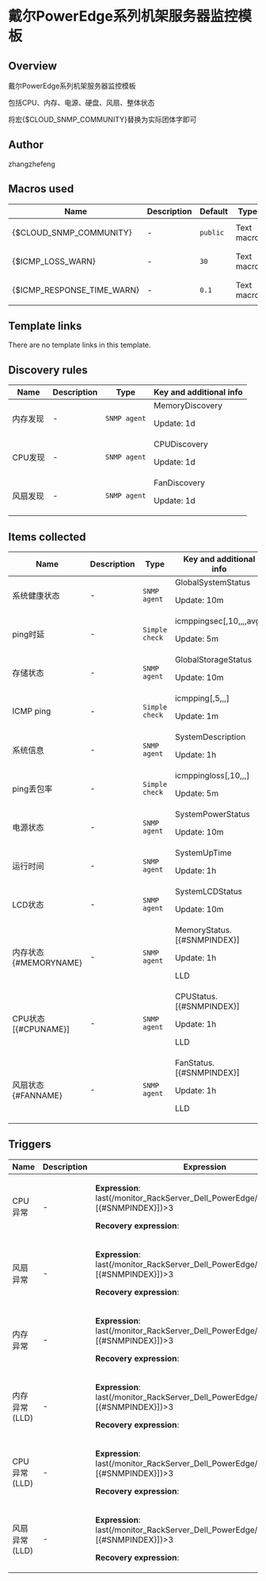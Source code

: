 # 戴尔PowerEdge系列机架服务器监控模板

## Overview

戴尔PowerEdge系列机架服务器监控模板


包括CPU、内存、电源、硬盘、风扇、整体状态


将宏{$CLOUD\_SNMP\_COMMUNITY}替换为实际团体字即可



## Author

zhangzhefeng

## Macros used

|Name|Description|Default|Type|
|----|-----------|-------|----|
|{$CLOUD_SNMP_COMMUNITY}|<p>-</p>|`public`|Text macro|
|{$ICMP_LOSS_WARN}|<p>-</p>|`30`|Text macro|
|{$ICMP_RESPONSE_TIME_WARN}|<p>-</p>|`0.1`|Text macro|
## Template links

There are no template links in this template.

## Discovery rules

|Name|Description|Type|Key and additional info|
|----|-----------|----|----|
|内存发现|<p>-</p>|`SNMP agent`|MemoryDiscovery<p>Update: 1d</p>|
|CPU发现|<p>-</p>|`SNMP agent`|CPUDiscovery<p>Update: 1d</p>|
|风扇发现|<p>-</p>|`SNMP agent`|FanDiscovery<p>Update: 1d</p>|
## Items collected

|Name|Description|Type|Key and additional info|
|----|-----------|----|----|
|系统健康状态|<p>-</p>|`SNMP agent`|GlobalSystemStatus<p>Update: 10m</p>|
|ping时延|<p>-</p>|`Simple check`|icmppingsec[,10,,,,avg]<p>Update: 5m</p>|
|存储状态|<p>-</p>|`SNMP agent`|GlobalStorageStatus<p>Update: 10m</p>|
|ICMP ping|<p>-</p>|`Simple check`|icmpping[,5,,,]<p>Update: 1m</p>|
|系统信息|<p>-</p>|`SNMP agent`|SystemDescription<p>Update: 1h</p>|
|ping丢包率|<p>-</p>|`Simple check`|icmppingloss[,10,,,]<p>Update: 5m</p>|
|电源状态|<p>-</p>|`SNMP agent`|SystemPowerStatus<p>Update: 10m</p>|
|运行时间|<p>-</p>|`SNMP agent`|SystemUpTime<p>Update: 1h</p>|
|LCD状态|<p>-</p>|`SNMP agent`|SystemLCDStatus<p>Update: 10m</p>|
|内存状态 {#MEMORYNAME}|<p>-</p>|`SNMP agent`|MemoryStatus.[{#SNMPINDEX}]<p>Update: 1h</p><p>LLD</p>|
|CPU状态 [{#CPUNAME}]|<p>-</p>|`SNMP agent`|CPUStatus.[{#SNMPINDEX}]<p>Update: 1h</p><p>LLD</p>|
|风扇状态 {#FANNAME}|<p>-</p>|`SNMP agent`|FanStatus.[{#SNMPINDEX}]<p>Update: 1h</p><p>LLD</p>|
## Triggers

|Name|Description|Expression|Priority|
|----|-----------|----------|--------|
|CPU异常|<p>-</p>|<p>**Expression**: last(/monitor_RackServer_Dell_PowerEdge/CPUStatus.[{#SNMPINDEX}])>3</p><p>**Recovery expression**: </p>|high|
|风扇异常|<p>-</p>|<p>**Expression**: last(/monitor_RackServer_Dell_PowerEdge/FanStatus.[{#SNMPINDEX}])>3</p><p>**Recovery expression**: </p>|high|
|内存异常|<p>-</p>|<p>**Expression**: last(/monitor_RackServer_Dell_PowerEdge/MemoryStatus.[{#SNMPINDEX}])>3</p><p>**Recovery expression**: </p>|high|
|内存异常 (LLD)|<p>-</p>|<p>**Expression**: last(/monitor_RackServer_Dell_PowerEdge/MemoryStatus.[{#SNMPINDEX}])>3</p><p>**Recovery expression**: </p>|high|
|CPU异常 (LLD)|<p>-</p>|<p>**Expression**: last(/monitor_RackServer_Dell_PowerEdge/CPUStatus.[{#SNMPINDEX}])>3</p><p>**Recovery expression**: </p>|high|
|风扇异常 (LLD)|<p>-</p>|<p>**Expression**: last(/monitor_RackServer_Dell_PowerEdge/FanStatus.[{#SNMPINDEX}])>3</p><p>**Recovery expression**: </p>|high|
